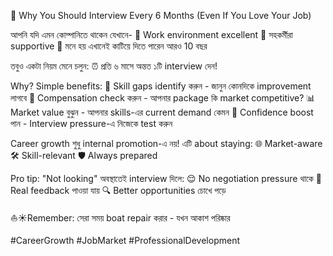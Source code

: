 🚀 Why You Should Interview Every 6 Months (Even If You Love Your Job)

আপনি যদি এমন কোম্পানিতে থাকেন যেখানে-
🌿 Work environment excellent
🤝 সহকর্মীরা supportive
🎯 মনে হয় এখানেই কাটিয়ে দিতে পারেন আরও 10 বছর

তবুও একটা নিয়ম মেনে চলুন:
⏰ প্রতি ৬ মাসে অন্তত ১টি interview দেন!

Why? Simple benefits:
🔎 Skill gaps identify করুন - জানুন কোনদিকে improvement লাগবে
💸 Compensation check করুন - আপনার package কি market competitive?
📊 Market value বুঝুন - আপনার skills-এর current demand কেমন
💪 Confidence boost পান - Interview pressure-এ নিজেকে test করুন

Career growth শুধু internal promotion-এ নয়!
এটি about staying:
🌐 Market-aware
🛠️ Skill-relevant
🛡️ Always prepared

Pro tip:
"Not looking" অবস্থাতেই interview দিলে:
😌 No negotiation pressure থাকে
📝 Real feedback পাওয়া যায়
🔍 Better opportunities চোখে পড়ে

⛵️☀️Remember: সেরা সময় boat repair করার - যখন আকাশ পরিষ্কার

#CareerGrowth #JobMarket #ProfessionalDevelopment
